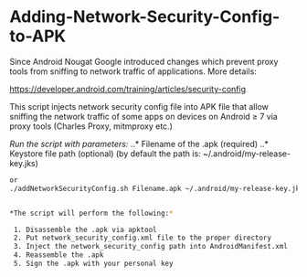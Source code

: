 # Adding-Network-Security-Config-to-APK
Since Android Nougat Google introduced changes which prevent proxy tools from sniffing to network traffic of applications. More details:

  https://developer.android.com/training/articles/security-config

This script injects network security config file into APK file that allow sniffing the network traffic of some apps on devices on Android ≥ 7 via proxy tools (Charles Proxy, mitmproxy etc.)


*Run the script with parameters:*
..* Filename of the .apk (required)
..* Keystore file path (optional) (by default the path is: ~/.android/my-release-key.jks) 

```./addNetworkSecurityConfig.sh Filename.apk
or
./addNetworkSecurityConfig.sh Filename.apk ~/.android/my-release-key.jks```


*The script will perform the following:*

 1. Disassemble the .apk via apktool
 2. Put network_security_config.xml file to the proper directory
 3. Inject the network_security_config path into AndroidManifest.xml
 4. Reassemble the .apk
 5. Sign the .apk with your personal key
